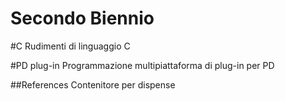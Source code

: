 Secondo Biennio
===============

#C
Rudimenti di linguaggio C

#PD plug-in
Programmazione multipiattaforma di plug-in per PD

##References
Contenitore per dispense
